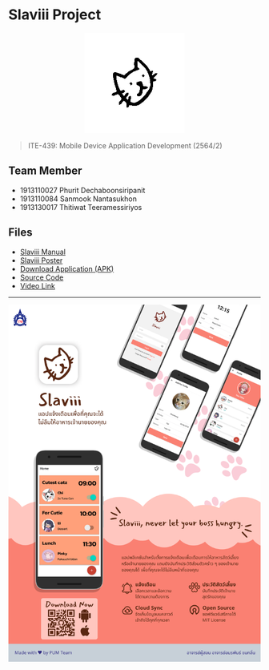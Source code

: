# Slaviii Project

<p align="center">
  <img src="../assets/slaviii-spin.gif" alt="logo">
</p>

> ITE-439: Mobile Device Application Development (2564/2)

## Team Member
- 1913110027 Phurit Dechaboonsiripanit
- 1913110084 Sanmook Nantasukhon
- 1913130017 Thitiwat Teeramessiriyos

## Files
- [Slaviii Manual](Slaviii%20Manual.pdf)
- [Slaviii Poster](Slaviii%20Poster%20A2.pdf)
- [Download Application (APK)](https://github.com/richeyphu/Slaviii/raw/main/Documents/Phase%203/slaviii-1.0.0.apk)
- [Source Code](https://github.com/richeyphu/Slaviii/tree/main/slaviii-app)
- [Video Link](https://youtu.be/gl9O9uc3lyo)

---
![poster](Slaviii%20Poster%20A2.png)
